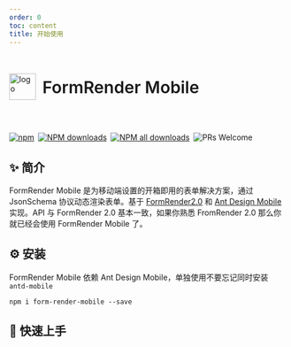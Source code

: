 ```yaml
---
order: 0
toc: content
title: 开始使用
---
```


<div style="display:flex;align-items:center;margin-bottom:24px">
  <img src="https://img.alicdn.com/tfs/TB17UtINiLaK1RjSZFxXXamPFXa-606-643.png" alt="logo" width="48px"/>
  <h4 style="font-size:30px;font-weight:600;display:inline-block;margin-left:12px">FormRender Mobile</h4>
</div>
<p style="display:flex;justify-content:space-between;width:440px">
  <a href="https://www.npmjs.com/package/form-render-mobile?_blank">
    <img alt="npm" src="https://img.shields.io/npm/v/form-render-mobile.svg?maxAge=3600&style=flat-square">
  </a>
  <a href="https://npmjs.org/package/form-render-mobile">
    <img alt="NPM downloads" src="https://img.shields.io/npm/dm/form-render-mobile.svg?style=flat-square">
  </a>
  <a href="https://npmjs.org/package/form-render-mobile">
    <img alt="NPM all downloads" src="https://img.shields.io/npm/dt/form-render-mobile.svg?style=flat-square">
  </a>
  <a>
    <img alt="PRs Welcome" src="https://img.shields.io/badge/PRs-welcome-brightgreen.svg?style=flat-square">
  </a>
</p>


## ✨ 简介

FormRender Mobile 是为移动端设置的开箱即用的表单解决方案，通过 JsonSchema 协议动态渲染表单。基于 [FormRender2.0](https://xrender.fun/form-render) 和 [Ant Design Mobile](https://mobile.ant.design/zh/components/form/) 实现。API 与 FormRender 2.0 基本一致，如果你熟悉 FromRender 2.0 那么你就已经会使用 FormRender Mobile 了。

## ⚙️ 安装

FormRender Mobile 依赖 Ant Design Mobile，单独使用不要忘记同时安装 `antd-mobile`

```shell
npm i form-render-mobile --save
```

## 🚀 快速上手
<code src="./demo/basic.tsx" background="rgb(245,245,245)" compact={true}></code>

